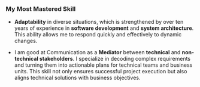 ### My Most Mastered Skill

* **Adaptability** in diverse situations, which is strengthened by over ten years of experience in **software development** and **system architecture**. This ability allows me to respond quickly and effectively to dynamic changes.

* I am good at Communication as a **Mediator** between **technical** and **non-technical stakeholders**. I specialize in decoding complex requirements and turning them into actionable plans for technical teams and business units. This skill not only ensures successful project execution but also aligns technical solutions with business objectives.
